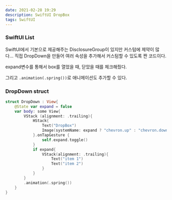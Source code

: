 ```yaml
---
date: 2021-02-28 19:29
description: SwiftUI DropBox
tags: SwiftUI
---
```


### SwiftUI List
SwiftUI에서 기본으로 제공해주는 DisclosureGroup이 있지만 커스텀에 제약이 많다...
직접 DropDown을 만들어 여러 속성을 추가해서 커스텀할 수 있도록 짠 코드이다.

expand변수를 통해서 box를 열었을 때, 닫았을 때를 체크해줬다.

그리고 `.animation(.spring())`로 애니메이션도 추가할 수 있다.

### DropDown struct
```Swift
struct DropDown : View{
    @State var expand = false
    var body: some View{
        VStack (alignment: .trailing){
            HStack{
                Text("DropBox")
                Image(systemName: expand ? "chevron.up" : "chevron.down").resizable().frame(width: 13, height: 6)
            }.onTapGesture {
                self.expand.toggle()
            }
            if expand{
                VStack(alignment: .trailing){
                    Text("item 1")
                    Text("item 2")
                }
            }
        }
        .animation(.spring())
    }
}
```
